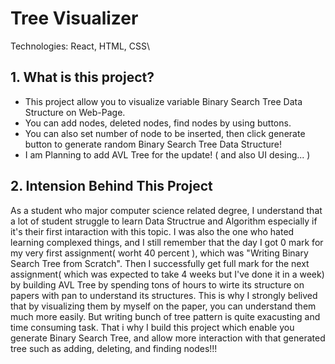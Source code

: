 # Tree Visualizer 

 Technologies: React, HTML, CSS\

## 1. What is this project?
   - This project allow you to visualize variable Binary Search Tree Data Structure on Web-Page.
   - You can add nodes, deleted nodes, find nodes by using buttons.
   - You can also set number of node to be inserted, then click generate button to generate random Binary Search Tree Data Structure!
   - I am Planning to add AVL Tree for the update! ( and also UI desing... )
   
## 2. Intension Behind This Project
   As a student who major computer science related degree, I understand that a lot of student struggle to learn Data Structrue and Algorithm especially if it's their first intaraction with this topic.
   I was also the one who hated learning complexed things, and I still remember that the day I got 0 mark for my very first assignment( worht 40 percent ), which was "Writing Binary Search Tree from Scratch".
   Then I successfully get full mark for the next assignment( which was expected to take 4 weeks but I've done it in a week) by building AVL Tree by spending tons of hours to wirte its structure on papers with pan to understand its structures.
   This is why I strongly belived that by visualizing them by myself on the paper, you can understand them much more easily. But writing bunch of tree pattern is quite exacusting and time consuming task. 
   That i why I build this project which enable you generate Binary Search Tree, and allow more interaction with that generated tree such as adding, deleting, and finding nodes!!!

   
